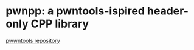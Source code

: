 pwnpp: a pwntools-ispired header-only CPP library 
=================================================

[pwwntools repository](https://github.com/Gallopsled/pwntools)
